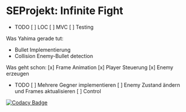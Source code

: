 # SEProjekt: Infinite Fight

- TODO 
[ ] LOC
[ ] MVC
[ ] Testing

Was Yahima gerade tut:
- Bullet Implementierung
- Collision Enemy-Bullet detection

Was geht schon:
[x] Frame Animation
[x] Player Steuerung
[x] Enemy erzeugen

- TODO
[ ] Mehrere Gegner implementieren
[ ] Enemy Zustand ändern und Frames aktualisieren
[ ] Control

[![Codacy Badge](https://api.codacy.com/project/badge/Grade/5bb50f74a80b426cb2bab6d28af78406)](https://www.codacy.com/app/Yahima/SEProjekt?utm_source=github.com&amp;utm_medium=referral&amp;utm_content=Yahima/SEProjekt&amp;utm_campaign=Badge_Grade)
